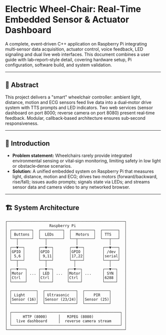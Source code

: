 # Electric Wheel‑Chair: Real‑Time Embedded Sensor & Actuator Dashboard

A complete, event‑driven C++ application on Raspberry Pi integrating multi‑sensor data acquisition, actuator control, voice feedback, LED signaling and dual live web interfaces. This document combines a user guide with lab‑report–style detail, covering hardware setup, Pi configuration, software build, and system validation.

---

## 📄 Abstract

This project delivers a "smart" wheelchair controller: ambient light, distance, motion and ECG sensors feed live data into a dual‑motor drive system with TTS prompts and LED indicators. Two web services (sensor dashboard on port 8000; reverse camera on port 8080) present real‑time feedback. Modular, callback‑based architecture ensures sub‑second responsiveness.

---

## 🔬 Introduction

- **Problem statement:** Wheelchairs rarely provide integrated environmental sensing or vital‑sign monitoring, limiting safety in low light or obstacle‑dense scenarios.
- **Solution:** A unified embedded system on Raspberry Pi that measures light, distance, motion and ECG; drives two motors (forward/backward, rise/fall); issues audio prompts; signals state via LEDs; and streams sensor data and camera video to any networked browser.

---

## 🏗️ System Architecture

```text
┌─────────────────────────────────────────────────────┐
│                   Raspberry Pi                      │
│ ┌─────────┐  ┌──────────┐  ┌──────────┐  ┌───────┐  │
│ │ Buttons │  │  LEDs    │  │  Motors  │  │ TTS   │  │
│ └──┬──────┘  └──┬───────┘  └──┬───────┘  └───┬───┘  │
│    │            │             │              │      │
│ ┌──▼──┐      ┌──▼──┐       ┌──▼──┐        ┌──▼───┐  │
│ │GPIO │      │GPIO │       │GPIO │        │ /dev │  │
│ │ 5,6 │      │ 9,11│       │17,22│        │serial│  │
│ └──┬──┘      └──┬──┘       └─┬───┘        └──┬───┘  │
│    │            │            │               │      │
│ ┌──▼───┐     ┌──▼──┐      ┌──▼──┐         ┌──▼──┐   │
│ │Motor │ ... │ LED │ ...  │Motor│ ...     │ SYN │   │
│ │Ctrl  │     │Ctrl │      │Ctrl │         │6288 │   │
│ └──────┘     └─────┘      └─────┘         └─────┘   │
│                                                     │
│ ┌───────────┐  ┌──────────────┐  ┌───────────┐      │
│ │ Light     │  │ Ultrasonic   │  │    PIR    │      │
│ │Sensor (16)│  │Sensor (23/24)│  │Sensor (25)│      │
│ └───────────┘  └──────────────┘  └───────────┘      │
│                                                     │
│ ┌─────────────────────────────────────────────────┐ │
│ │     HTTP (8000)     │   MJPEG (8080)            │ │
│ │  live dashboard     │  reverse camera stream    │ │
│ └─────────────────────────────────────────────────┘ │
└─────────────────────────────────────────────────────┘

